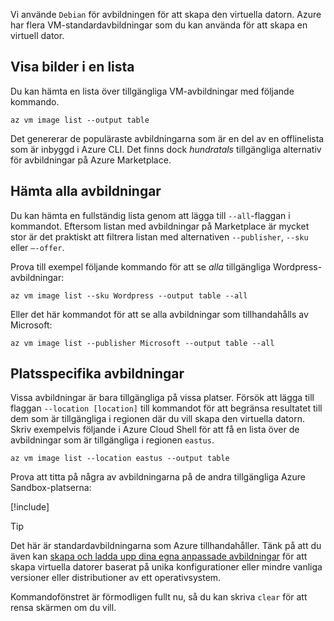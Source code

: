Vi använde `Debian` för avbildningen för att skapa den virtuella datorn. Azure har flera VM-standardavbildningar som du kan använda för att skapa en virtuell dator. 

## <a name="listing-images"></a>Visa bilder i en lista

Du kan hämta en lista över tillgängliga VM-avbildningar med följande kommando. 

```azurecli
az vm image list --output table
```

Det genererar de populäraste avbildningarna som är en del av en offlinelista som är inbyggd i Azure CLI. Det finns dock _hundratals_ tillgängliga alternativ för avbildningar på Azure Marketplace. 

## <a name="getting-all-images"></a>Hämta alla avbildningar

Du kan hämta en fullständig lista genom att lägga till `--all`-flaggan i kommandot. Eftersom listan med avbildningar på Marketplace är mycket stor är det praktiskt att filtrera listan med alternativen `--publisher`, `--sku` eller `–-offer`.

Prova till exempel följande kommando för att se _alla_ tillgängliga Wordpress-avbildningar:

```azurecli
az vm image list --sku Wordpress --output table --all
```

Eller det här kommandot för att se alla avbildningar som tillhandahålls av Microsoft:

```azurecli
az vm image list --publisher Microsoft --output table --all
```

## <a name="location-specific-images"></a>Platsspecifika avbildningar

Vissa avbildningar är bara tillgängliga på vissa platser. Försök att lägga till flaggan `--location [location]` till kommandot för att begränsa resultatet till dem som är tillgängliga i regionen där du vill skapa den virtuella datorn. Skriv exempelvis följande i Azure Cloud Shell för att få en lista över de avbildningar som är tillgängliga i regionen `eastus`.

```azurecli
az vm image list --location eastus --output table
```

Prova att titta på några av avbildningarna på de andra tillgängliga Azure Sandbox-platserna:

[!include[](../../../includes/azure-sandbox-regions-note.md)]

> [!TIP]
> Det här är standardavbildningarna som Azure tillhandahåller. Tänk på att du även kan [skapa och ladda upp dina egna anpassade avbildningar](https://docs.microsoft.com/azure/virtual-machines/linux/tutorial-custom-images) för att skapa virtuella datorer baserat på unika konfigurationer eller mindre vanliga versioner eller distributioner av ett operativsystem.

Kommandofönstret är förmodligen fullt nu, så du kan skriva `clear` för att rensa skärmen om du vill.